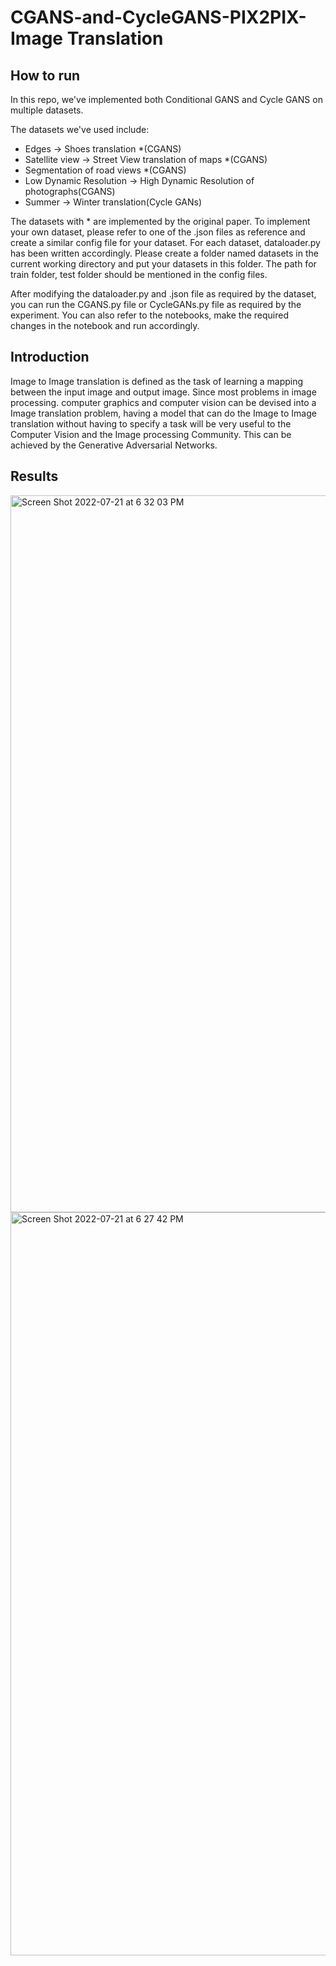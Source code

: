 # CGANS-and-CycleGANS-PIX2PIX-Image Translation

## How to run
In this repo, we've implemented both Conditional GANS and Cycle GANS on multiple datasets.

The datasets we've used include:

   - Edges -> Shoes translation *(CGANS)
   - Satellite view -> Street View translation of maps *(CGANS)
   - Segmentation of road views *(CGANS)
   - Low Dynamic Resolution -> High Dynamic Resolution of photographs(CGANS)
   - Summer  -> Winter translation(Cycle GANs)


The datasets with * are implemented by the original paper. To implement your own dataset, please refer to one of the .json files as reference and create a similar config file for your dataset. For each dataset, dataloader.py has been written accordingly. Please create a folder named datasets in the current working directory and put your datasets in this folder. The path for train folder, test folder should be mentioned in the config files.

After modifying the dataloader.py and .json file as required by the dataset, you can run the CGANS.py file or CycleGANs.py file as required by the experiment. You can also refer to the notebooks, make the required changes in the notebook and run accordingly.

## Introduction

Image to Image translation is defined as the task of learning a mapping between the input image and output image. Since most problems in image processing. computer graphics and computer vision can be devised into a Image translation problem, having a model that can do the Image to Image translation without having to specify a task will be very useful to the Computer Vision and the Image processing Community. This can be achieved by the Generative Adversarial Networks. 

## Results

<img width="1147" alt="Screen Shot 2022-07-21 at 6 32 03 PM" src="https://user-images.githubusercontent.com/91915342/180343321-022fdf07-e817-4448-965f-67212fac7f1b.png">

<img width="1189" alt="Screen Shot 2022-07-21 at 6 27 42 PM" src="https://user-images.githubusercontent.com/91915342/180343371-85750e20-4044-4606-9900-d70a1b6c12eb.png">
